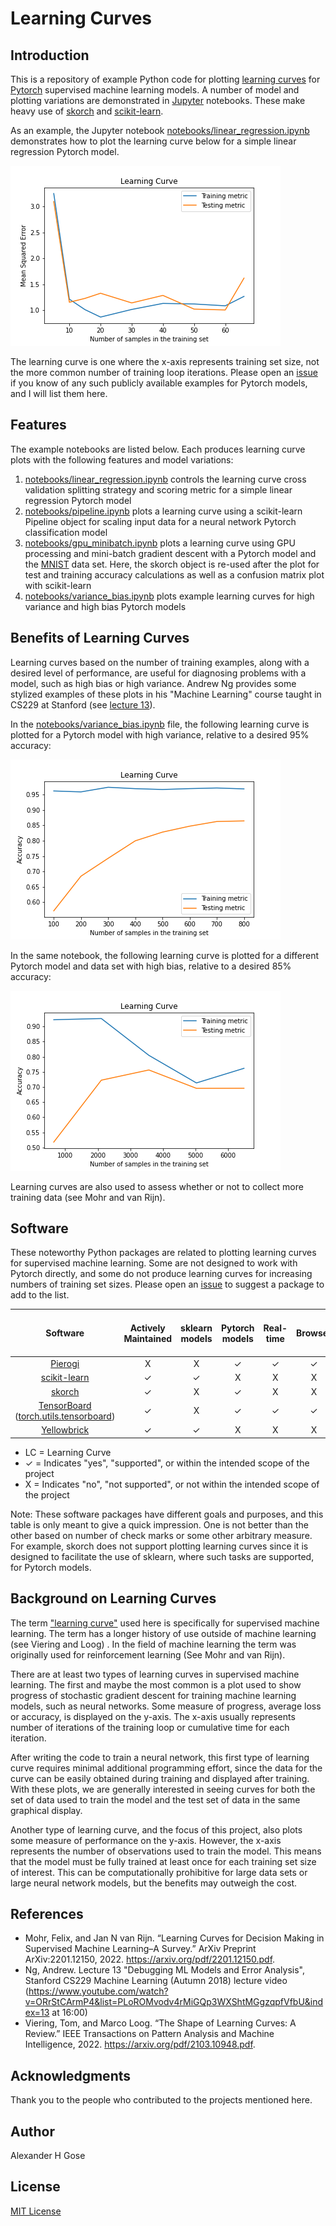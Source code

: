 # Learning Curves

## Introduction

This is a repository of example Python code for plotting [learning curves](#background-on-learning-curves) for [Pytorch](https://github.com/pytorch/pytorch) supervised machine learning models.  A number of model and plotting variations are demonstrated in [Jupyter](https://jupyter.org/) notebooks.  These make heavy use of [skorch](https://github.com/skorch-dev/skorch) and [scikit-learn](https://scikit-learn.org/stable/modules/learning_curve.html#learning-curve).

As an example, the Jupyter notebook [notebooks/linear_regression.ipynb](notebooks/linear_regression.ipynb) demonstrates how to plot the learning curve below for a simple linear regression Pytorch model.

![simple linear regression](images/SimpleLinearRegression.png)

The learning curve is one where the x-axis represents training set size, not the more common number of training loop iterations.  Please open an [issue](https://github.com/AlexGose/learning-curve/issues) if you know of any such publicly available examples for Pytorch models, and I will list them here.

## Features

The example notebooks are listed below.  Each produces learning curve plots with the following features and model variations:

1. [notebooks/linear_regression.ipynb](notebooks/linear_regression.ipynb) controls the learning curve cross validation splitting strategy and scoring metric for a simple linear regression Pytorch model
2. [notebooks/pipeline.ipynb](notebooks/pipeline.ipynb) plots a learning curve using a scikit-learn Pipeline object for scaling input data for a neural network Pytorch classification model
3. [notebooks/gpu_minibatch.ipynb](notebooks/gpu_minibatch.ipynb) plots a learning curve using GPU processing and mini-batch gradient descent with a Pytorch model and the [MNIST](http://yann.lecun.com/exdb/mnist/) data set.  Here, the skorch object is re-used after the plot for test and training accuracy calculations as well as a confusion matrix plot with scikit-learn
4. [notebooks/variance_bias.ipynb](notebooks/variance_bias.ipynb) plots example learning curves for high variance and high bias Pytorch models

## Benefits of Learning Curves

Learning curves based on the number of training examples, along with a desired level of performance, are useful for diagnosing problems with a model, such as high bias or high variance.  Andrew Ng provides some stylized examples of these plots in his "Machine Learning" course taught in CS229 at Stanford (see [lecture 13](https://www.youtube.com/watch?v=ORrStCArmP4&list=PLoROMvodv4rMiGQp3WXShtMGgzqpfVfbU&index=13)).

In the [notebooks/variance_bias.ipynb](notebooks/variance_bias.ipynb) file, the following learning curve is plotted for a Pytorch model with high variance, relative to a desired 95% accuracy:

![example of variance](images/variance.png)

In the same notebook, the following learning curve is plotted for a different Pytorch model and data set with high bias, relative to a desired 85% accuracy:

![example of bias](images/bias.png)

Learning curves are also used to assess whether or not to collect more training data (see Mohr and van Rijn).

## Software

These noteworthy Python packages are related to plotting learning curves for supervised machine learning.  Some are not designed to work with Pytorch directly, and some do not produce learning curves for increasing numbers of training set sizes. Please open an [issue](https://github.com/AlexGose/learning-curve/issues) to suggest a package to add to the list.

| Software | Actively Maintained | sklearn models | Pytorch models | Real-time | Browser | iteration LC | train set size LC |
| :---: | :---: | :---: | :---: | :---: | :---: | :---: | :---: |
| [Pierogi](https://github.com/nalepae/pierogi) |  X  | X   |  ✓    |  ✓   |  ✓   |   ✓  |  X  |
| [scikit-learn](https://scikit-learn.org/stable/modules/learning_curve.html#learning-curve) | ✓  | ✓  | X | X | X | ✓  | ✓  |
| [skorch](https://github.com/skorch-dev/skorch) | ✓  | X | ✓  | X | X | X | X |
| [TensorBoard](https://www.tensorflow.org/tensorboard/) ([torch.utils.tensorboard](https://pytorch.org/docs/stable/tensorboard.html)) | ✓  | X | ✓  | ✓  | ✓  | ✓  | X |
| [Yellowbrick](https://www.scikit-yb.org/en/latest/api/model_selection/learning_curve.html) | ✓  | ✓  | X | X | X | ✓  | ✓  |

- LC = Learning Curve
- ✓  = Indicates "yes", "supported", or within the intended scope of the project
- X = Indicates "no", "not supported", or not within the intended scope of the project

Note: These software packages have different goals and purposes, and this table is only meant to give a quick impression.  One is not better than the other based on number of check marks or some other arbitrary measure.  For example, skorch does not support plotting learning curves since it is designed to facilitate the use of sklearn, where such tasks are supported, for Pytorch models.

## Background on Learning Curves

The term ["learning curve"](https://en.wikipedia.org/wiki/Learning_curve_(machine_learning)) used here is specifically for supervised machine learning.  The term has a longer history of use outside of machine learning (see Viering and Loog) .  In the field of machine learning the term was originally used for reinforcement learning (See Mohr and van Rijn).

There are at least two types of learning curves in supervised machine learning.  The first and maybe the most common is a plot used to show progress of stochastic gradient descent for training machine learning models, such as neural networks.  Some measure of progress, average loss or accuracy, is displayed on the y-axis.  The x-axis usually represents number of iterations of the training loop or cumulative time for each iteration.

After writing the code to train a neural network, this first type of learning curve requires minimal additional programming effort, since the data for the curve can be easily obtained during training and displayed after training.  With these plots, we are generally interested in seeing curves for both the set of data used to train the model and the test set of data in the same graphical display.

Another type of learning curve, and the focus of this project, also plots some measure of performance on the y-axis.  However, the x-axis represents the number of observations used to train the model.  This means that the model must be fully trained at least once for each training set size of interest.  This can be computationally prohibitive for large data sets or large neural network models, but the benefits may outweigh the cost.

## References

- Mohr, Felix, and Jan N van Rijn. “Learning Curves for Decision Making in Supervised Machine Learning–A Survey.” ArXiv Preprint ArXiv:2201.12150, 2022. <https://arxiv.org/pdf/2201.12150.pdf>.
- Ng, Andrew. Lecture 13 "Debugging ML Models and Error Analysis", Stanford CS229 Machine Learning (Autumn 2018) lecture video (<https://www.youtube.com/watch?v=ORrStCArmP4&list=PLoROMvodv4rMiGQp3WXShtMGgzqpfVfbU&index=13> at 16:00)
- Viering, Tom, and Marco Loog. “The Shape of Learning Curves: A Review.” IEEE Transactions on Pattern Analysis and Machine Intelligence, 2022. <https://arxiv.org/pdf/2103.10948.pdf>.

## Acknowledgments

Thank you to the people who contributed to the projects mentioned here.

## Author

Alexander H Gose

## License

[MIT License](LICENSE)
